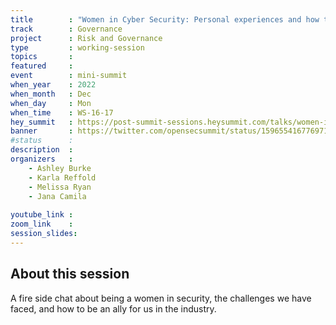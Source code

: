 ```yaml
---
title        : "Women in Cyber Security: Personal experiences and how to be an Ally"
track        : Governance
project      : Risk and Governance
type         : working-session
topics       : 
featured     :
event        : mini-summit
when_year    : 2022
when_month   : Dec
when_day     : Mon
when_time    : WS-16-17
hey_summit   : https://post-summit-sessions.heysummit.com/talks/women-in-cyber-security-personal-experiences-and-how-to-be-an-ally/
banner       : https://twitter.com/opensecsummit/status/1596554167769710592/photo/1
#status      : 
description  :
organizers   :
    - Ashley Burke
    - Karla Reffold
    - Melissa Ryan
    - Jana Camila
    
youtube_link : 
zoom_link    : 
session_slides:
---
```




## About this session
A fire side chat about being a women in security, the challenges we have faced, and how to be an ally for us in the industry.
